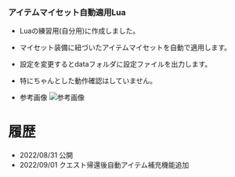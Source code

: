 ### アイテムマイセット自動適用Lua

- Luaの練習用(自分用)に作成しました。  
- マイセット装備に紐づいたアイテムマイセットを自動で適用します。  
- 設定を変更するとdataフォルダに設定ファイルを出力します。
- 特にちゃんとした動作確認はしていません。  

- 参考画像
![参考画像](https://user-images.githubusercontent.com/45515784/187862169-47147216-ad2d-4961-be9b-8bd5391ab989.png)

# 履歴
- 2022/08/31 公開  
- 2022/09/01 クエスト帰還後自動アイテム補充機能追加  
